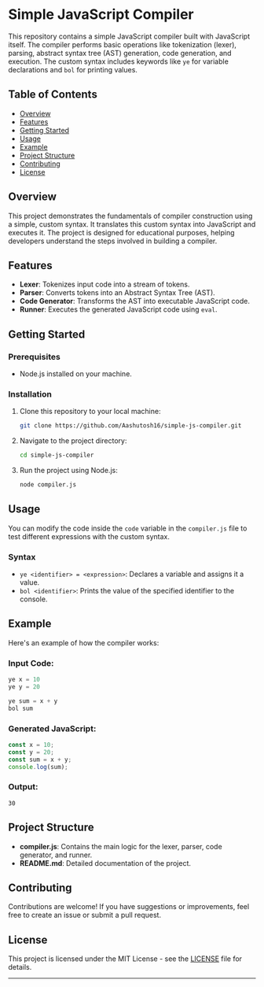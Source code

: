 

# Simple JavaScript Compiler

This repository contains a simple JavaScript compiler built with JavaScript itself. The compiler performs basic operations like tokenization (lexer), parsing, abstract syntax tree (AST) generation, code generation, and execution. The custom syntax includes keywords like `ye` for variable declarations and `bol` for printing values.

## Table of Contents

- [Overview](#overview)
- [Features](#features)
- [Getting Started](#getting-started)
- [Usage](#usage)
- [Example](#example)
- [Project Structure](#project-structure)
- [Contributing](#contributing)
- [License](#license)

## Overview

This project demonstrates the fundamentals of compiler construction using a simple, custom syntax. It translates this custom syntax into JavaScript and executes it. The project is designed for educational purposes, helping developers understand the steps involved in building a compiler.

## Features

- **Lexer**: Tokenizes input code into a stream of tokens.
- **Parser**: Converts tokens into an Abstract Syntax Tree (AST).
- **Code Generator**: Transforms the AST into executable JavaScript code.
- **Runner**: Executes the generated JavaScript code using `eval`.

## Getting Started

### Prerequisites

- Node.js installed on your machine.

### Installation

1. Clone this repository to your local machine:

   ```bash
   git clone https://github.com/Aashutosh16/simple-js-compiler.git
   ```

2. Navigate to the project directory:

   ```bash
   cd simple-js-compiler
   ```

3. Run the project using Node.js:

   ```bash
   node compiler.js
   ```

## Usage

You can modify the code inside the `code` variable in the `compiler.js` file to test different expressions with the custom syntax.

### Syntax

- `ye <identifier> = <expression>`: Declares a variable and assigns it a value.
- `bol <identifier>`: Prints the value of the specified identifier to the console.

## Example

Here's an example of how the compiler works:

### Input Code:

```javascript
ye x = 10
ye y = 20

ye sum = x + y
bol sum
```

### Generated JavaScript:

```javascript
const x = 10;
const y = 20;
const sum = x + y;
console.log(sum);
```

### Output:

```
30
```

## Project Structure

- **compiler.js**: Contains the main logic for the lexer, parser, code generator, and runner.
- **README.md**: Detailed documentation of the project.

## Contributing

Contributions are welcome! If you have suggestions or improvements, feel free to create an issue or submit a pull request.

## License

This project is licensed under the MIT License - see the [LICENSE](LICENSE) file for details.

---
